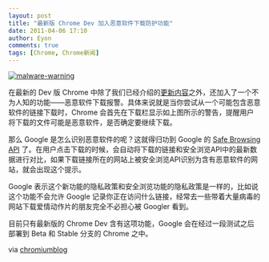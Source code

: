 ```yaml
---
layout: post
title: "最新版 Chrome Dev 加入恶意软件下载防护功能"
date: 2011-04-06 17:10
author: Eyon
comments: true
tags: [Chrome, Chrome新闻]
---
```

<a href="http://img.chromi.org/2011/04/malware-warning.png">![](http://img.chromi.org/2011/04/malware-warning.png "malware-warning")</a>

在最新的 Dev 版 Chrome 中除了我们已经介绍的[更新内容](http://www.chromi.org/archives/11347)之外，还加入了一个不为人知的功能——恶意软件下载报警。具体来说就是当你尝试从一个可能包含恶意软件的链接下载时，Chrome 会首先在下载栏显示如上图所示的警告，提醒用户将下载的文件可能是恶意软件，是否确定要继续下载。

那么 Google 是怎么识别恶意软件的呢？这就得归功到 Google 的 [Safe Browsing API](http://code.google.com/apis/safebrowsing/) 了。在用户点击下载的时候，会自动将下载的链接和安全浏览API中的最新数据进行对比，如果下载链接所在的网站上被安全浏览API识别为含有恶意软件的网站，就会出现这个提示。

Google 表示这个新功能的隐私政策和安全浏览功能的隐私政策是一样的，比如说这个功能不会允许 Google 记录你正在访问什么链接，经常去一些带着大量病毒的网站下载爱情动作片的朋友完全不必担心被 Googler 看到。

目前只有最新版的 Chrome Dev 含有这项功能，Google 会在经过一段测试之后部署到 Beta 和 Stable 分支的 Chrome 之中。

via [chromiumblog](http://blog.chromium.org/2011/04/protecting-users-from-malicious.html)
